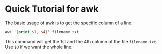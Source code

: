 # Quick Tutorial for awk

The basic usage of awk is to get the specific column of a line:

  ```awk
awk '{print $1, $4}' filename.txt
  ```

This command will get the 1st and the 4th column of the file `filename.txt`. Use `$0` if we want the whole line.
